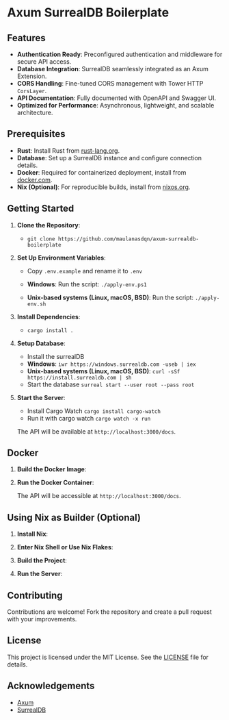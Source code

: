 # Axum SurrealDB Boilerplate

## Features

- **Authentication Ready**: Preconfigured authentication and middleware for secure API access.
- **Database Integration**: SurrealDB seamlessly integrated as an Axum Extension.
- **CORS Handling**: Fine-tuned CORS management with Tower HTTP `CorsLayer`.
- **API Documentation**: Fully documented with OpenAPI and Swagger UI.
- **Optimized for Performance**: Asynchronous, lightweight, and scalable architecture.

## Prerequisites

- **Rust**: Install Rust from [rust-lang.org](https://www.rust-lang.org/).
- **Database**: Set up a SurrealDB instance and configure connection details.
- **Docker**: Required for containerized deployment, install from [docker.com](https://www.docker.com/).
- **Nix (Optional)**: For reproducible builds, install from [nixos.org](https://nixos.org/).

## Getting Started

1. **Clone the Repository**:

   - `git clone https://github.com/maulanasdqn/axum-surrealdb-boilerplate`

2. **Set Up Environment Variables**:

   - Copy `.env.example` and rename it to `.env`

   - **Windows**: Run the script: `./apply-env.ps1`
   - **Unix-based systems (Linux, macOS, BSD)**: Run the script: `./apply-env.sh`

3. **Install Dependencies**:

   - `cargo install .`

4. **Setup Database**:

   - Install the surrealDB
   - **Windows**: `iwr https://windows.surrealdb.com -useb | iex`
   - **Unix-based systems (Linux, macOS, BSD)**: `curl -sSf https://install.surrealdb.com | sh`
   - Start the database `surreal start --user root --pass root`

5. **Start the Server**:

   - Install Cargo Watch `cargo install cargo-watch`
   - Run it with cargo watch `cargo watch -x run`

   The API will be available at `http://localhost:3000/docs`.

## Docker

1. **Build the Docker Image**:

2. **Run the Docker Container**:

   The API will be accessible at `http://localhost:3000/docs`.

## Using Nix as Builder (Optional)

1. **Install Nix**:

2. **Enter Nix Shell or Use Nix Flakes**:

3. **Build the Project**:

4. **Run the Server**:

## Contributing

Contributions are welcome! Fork the repository and create a pull request with your improvements.

## License

This project is licensed under the MIT License. See the [LICENSE](LICENSE) file for details.

## Acknowledgements

- [Axum](https://github.com/tokio-rs/axum)
- [SurrealDB](https://github.com/surrealdb/surrealdb)
